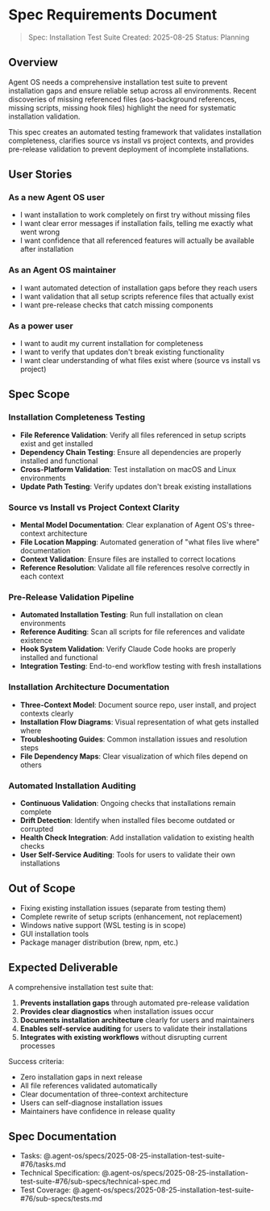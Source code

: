 # Spec Requirements Document

> Spec: Installation Test Suite
> Created: 2025-08-25
> Status: Planning

## Overview

Agent OS needs a comprehensive installation test suite to prevent installation gaps and ensure reliable setup across all environments. Recent discoveries of missing referenced files (aos-background references, missing scripts, missing hook files) highlight the need for systematic installation validation.

This spec creates an automated testing framework that validates installation completeness, clarifies source vs install vs project contexts, and provides pre-release validation to prevent deployment of incomplete installations.

## User Stories

### As a new Agent OS user
- I want installation to work completely on first try without missing files
- I want clear error messages if installation fails, telling me exactly what went wrong
- I want confidence that all referenced features will actually be available after installation

### As an Agent OS maintainer  
- I want automated detection of installation gaps before they reach users
- I want validation that all setup scripts reference files that actually exist
- I want pre-release checks that catch missing components

### As a power user
- I want to audit my current installation for completeness
- I want to verify that updates don't break existing functionality
- I want clear understanding of what files exist where (source vs install vs project)

## Spec Scope

### Installation Completeness Testing
- **File Reference Validation**: Verify all files referenced in setup scripts exist and get installed
- **Dependency Chain Testing**: Ensure all dependencies are properly installed and functional
- **Cross-Platform Validation**: Test installation on macOS and Linux environments
- **Update Path Testing**: Verify updates don't break existing installations

### Source vs Install vs Project Context Clarity
- **Mental Model Documentation**: Clear explanation of Agent OS's three-context architecture
- **File Location Mapping**: Automated generation of "what files live where" documentation
- **Context Validation**: Ensure files are installed to correct locations
- **Reference Resolution**: Validate all file references resolve correctly in each context

### Pre-Release Validation Pipeline
- **Automated Installation Testing**: Run full installation on clean environments
- **Reference Auditing**: Scan all scripts for file references and validate existence
- **Hook System Validation**: Verify Claude Code hooks are properly installed and functional
- **Integration Testing**: End-to-end workflow testing with fresh installations

### Installation Architecture Documentation
- **Three-Context Model**: Document source repo, user install, and project contexts clearly
- **Installation Flow Diagrams**: Visual representation of what gets installed where
- **Troubleshooting Guides**: Common installation issues and resolution steps
- **File Dependency Maps**: Clear visualization of which files depend on others

### Automated Installation Auditing
- **Continuous Validation**: Ongoing checks that installations remain complete
- **Drift Detection**: Identify when installed files become outdated or corrupted
- **Health Check Integration**: Add installation validation to existing health checks
- **User Self-Service Auditing**: Tools for users to validate their own installations

## Out of Scope

- Fixing existing installation issues (separate from testing them)
- Complete rewrite of setup scripts (enhancement, not replacement)
- Windows native support (WSL testing is in scope)
- GUI installation tools
- Package manager distribution (brew, npm, etc.)

## Expected Deliverable

A comprehensive installation test suite that:

1. **Prevents installation gaps** through automated pre-release validation
2. **Provides clear diagnostics** when installation issues occur
3. **Documents installation architecture** clearly for users and maintainers
4. **Enables self-service auditing** for users to validate their installations
5. **Integrates with existing workflows** without disrupting current processes

Success criteria:
- Zero installation gaps in next release
- All file references validated automatically
- Clear documentation of three-context architecture
- Users can self-diagnose installation issues
- Maintainers have confidence in release quality

## Spec Documentation

- Tasks: @.agent-os/specs/2025-08-25-installation-test-suite-#76/tasks.md
- Technical Specification: @.agent-os/specs/2025-08-25-installation-test-suite-#76/sub-specs/technical-spec.md
- Test Coverage: @.agent-os/specs/2025-08-25-installation-test-suite-#76/sub-specs/tests.md